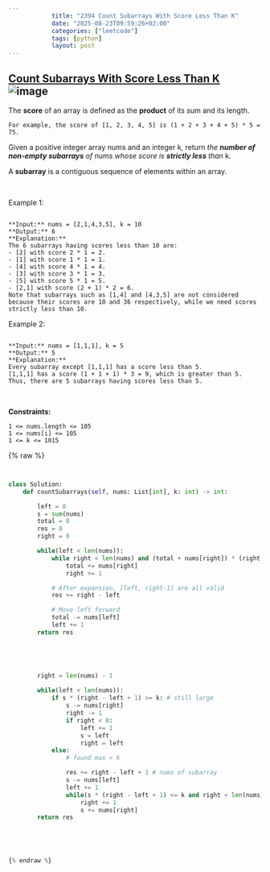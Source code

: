 ```yaml
---
            title: "2394 Count Subarrays With Score Less Than K"
            date: "2025-08-23T09:59:26+02:00"
            categories: ["leetcode"]
            tags: [python]
            layout: post
---
```

            
## [Count Subarrays With Score Less Than K](https://leetcode.com/problems/count-subarrays-with-score-less-than-k) ![image](https://img.shields.io/badge/Difficulty-Hard-red)

The **score** of an array is defined as the **product** of its sum and its length.

	For example, the score of [1, 2, 3, 4, 5] is (1 + 2 + 3 + 4 + 5) * 5 = 75.

Given a positive integer array nums and an integer k, return *the **number of non-empty subarrays** of* nums *whose score is **strictly less** than* k.

A **subarray** is a contiguous sequence of elements within an array.

 

Example 1:

```

**Input:** nums = [2,1,4,3,5], k = 10
**Output:** 6
**Explanation:**
The 6 subarrays having scores less than 10 are:
- [2] with score 2 * 1 = 2.
- [1] with score 1 * 1 = 1.
- [4] with score 4 * 1 = 4.
- [3] with score 3 * 1 = 3. 
- [5] with score 5 * 1 = 5.
- [2,1] with score (2 + 1) * 2 = 6.
Note that subarrays such as [1,4] and [4,3,5] are not considered because their scores are 10 and 36 respectively, while we need scores strictly less than 10.
```

Example 2:

```

**Input:** nums = [1,1,1], k = 5
**Output:** 5
**Explanation:**
Every subarray except [1,1,1] has a score less than 5.
[1,1,1] has a score (1 + 1 + 1) * 3 = 9, which is greater than 5.
Thus, there are 5 subarrays having scores less than 5.

```

 

**Constraints:**

	1 <= nums.length <= 105
	1 <= nums[i] <= 105
	1 <= k <= 1015

{% raw %}


```python


class Solution:
    def countSubarrays(self, nums: List[int], k: int) -> int:

        left = 0
        s = sum(nums)
        total = 0
        res = 0
        right = 0

        while(left < len(nums)):
            while right < len(nums) and (total + nums[right]) * (right - left + 1) < k:
                total += nums[right]
                right += 1

            # After expansion, [left, right-1] are all valid
            res += right - left

            # Move left forward
            total -= nums[left]
            left += 1
        return res

        



        right = len(nums) - 1
        
        while(left < len(nums)):
            if s * (right - left + 1) >= k: # still large
                s -= nums[right]
                right -= 1
                if right < 0:
                    left += 1
                    s = left
                    right = left
            else:
                # found max < k

                res += right - left + 1 # nums of subarray
                s -= nums[left]
                left += 1
                while(s * (right - left + 1) <= k and right < len(nums)-1):
                    right += 1
                    s += nums[right]
        return res


        


{% endraw %}
```
